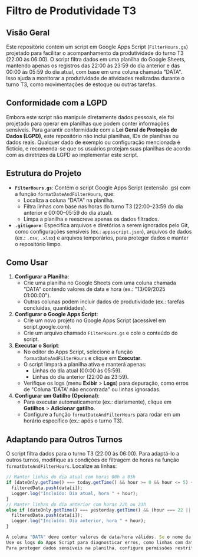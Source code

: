 # Filtro de Produtividade T3

## Visão Geral
Este repositório contém um script em Google Apps Script (`FilterHours.gs`) projetado para facilitar o acompanhamento da produtividade do turno T3 (22:00 às 06:00). O script filtra dados em uma planilha do Google Sheets, mantendo apenas os registros das 22:00 às 23:59 do dia anterior e das 00:00 às 05:59 do dia atual, com base em uma coluna chamada "DATA". Isso ajuda a monitorar a produtividade de atividades realizadas durante o turno T3, como movimentações de estoque ou outras tarefas.

## Conformidade com a LGPD
Embora este script não manipule diretamente dados pessoais, ele foi projetado para operar em planilhas que podem conter informações sensíveis. Para garantir conformidade com a **Lei Geral de Proteção de Dados (LGPD)**, este repositório não inclui planilhas, IDs de planilhas ou dados reais. Qualquer dado de exemplo ou configuração mencionada é fictício, e recomenda-se que os usuários protejam suas planilhas de acordo com as diretrizes da LGPD ao implementar este script.

## Estrutura do Projeto
- **`FilterHours.gs`**: Contém o script Google Apps Script (extensão .gs) com a função `formatDateAndFilterHours`, que:
  - Localiza a coluna "DATA" na planilha.
  - Filtra linhas com base nas horas do turno T3 (22:00–23:59 do dia anterior e 00:00–05:59 do dia atual).
  - Limpa a planilha e reescreve apenas os dados filtrados.
- **`.gitignore`**: Especifica arquivos e diretórios a serem ignorados pelo Git, como configurações sensíveis (ex.: `appsscript.json`), arquivos de dados (ex.: `.csv`, `.xlsx`) e arquivos temporários, para proteger dados e manter o repositório limpo.

## Como Usar
1. **Configurar a Planilha**:
   - Crie uma planilha no Google Sheets com uma coluna chamada "DATA" contendo valores de data e hora (ex.: "13/09/2025 01:00:00").
   - Outras colunas podem incluir dados de produtividade (ex.: tarefas concluídas, quantidades).
2. **Configurar o Google Apps Script**:
   - Crie um novo projeto no Google Apps Script (acessível em script.google.com).
   - Crie um arquivo chamado `FilterHours.gs` e cole o conteúdo do script.
3. **Executar o Script**:
   - No editor do Apps Script, selecione a função `formatDateAndFilterHours` e clique em **Executar**.
   - O script limpará a planilha ativa e manterá apenas:
     - Linhas do dia atual (00:00 às 05:59).
     - Linhas do dia anterior (22:00 às 23:59).
   - Verifique os logs (menu **Exibir** > **Logs**) para depuração, como erros de "Coluna 'DATA' não encontrada" ou linhas ignoradas.
4. **Configurar um Gatilho (Opcional)**:
   - Para executar automaticamente (ex.: diariamente), clique em **Gatilhos** > **Adicionar gatilho**.
   - Configure a função `formatDateAndFilterHours` para rodar em um horário específico (ex.: após o turno T3).

## Adaptando para Outros Turnos
O script filtra dados para o turno T3 (22:00 às 06:00). Para adaptá-lo a outros turnos, modifique as condições de filtragem de horas na função `formatDateAndFilterHours`. Localize as linhas:

```javascript
// Manter linhas do dia atual com horas 00h a 05h
if (dateOnly.getTime() === today.getTime() && hour >= 0 && hour <= 5) {
  filteredData.push(data[i]);
  Logger.log("Incluído: Dia atual, hora " + hour);
}
// Manter linhas do dia anterior com horas 22h ou 23h
else if (dateOnly.getTime() === yesterday.getTime() && (hour === 22 || hour === 23)) {
  filteredData.push(data[i]);
  Logger.log("Incluído: Dia anterior, hora " + hour);
}

A coluna "DATA" deve conter valores de data/hora válidos. Se o nome da coluna for diferente (ex.: "Data e Hora"), atualize a condição String(headerRow[i]).toUpperCase() === "DATA" no script.
Use os logs do Apps Script para diagnosticar erros, como linhas com datas inválidas ou coluna "DATA" não encontrada.
Para proteger dados sensíveis na planilha, configure permissões restritas no Google Sheets e evite compartilhar IDs de planilhas no repositório.

